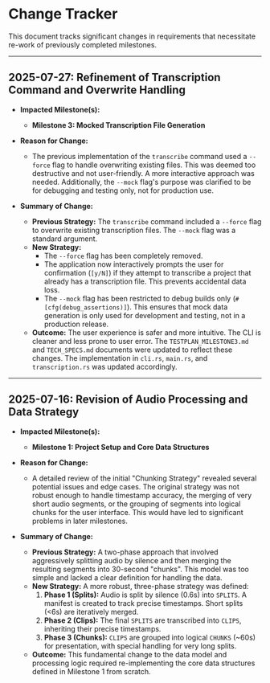 # Change Tracker

This document tracks significant changes in requirements that necessitate re-work of previously completed milestones.

---

## 2025-07-27: Refinement of Transcription Command and Overwrite Handling

*   **Impacted Milestone(s):**
    *   **Milestone 3: Mocked Transcription File Generation**

*   **Reason for Change:**
    *   The previous implementation of the `transcribe` command used a `--force` flag to handle overwriting existing files. This was deemed too destructive and not user-friendly. A more interactive approach was needed. Additionally, the `--mock` flag's purpose was clarified to be for debugging and testing only, not for production use.

*   **Summary of Change:**
    *   **Previous Strategy:** The `transcribe` command included a `--force` flag to overwrite existing transcription files. The `--mock` flag was a standard argument.
    *   **New Strategy:**
        *   The `--force` flag has been completely removed.
        *   The application now interactively prompts the user for confirmation (`[y/N]`) if they attempt to transcribe a project that already has a transcription file. This prevents accidental data loss.
        *   The `--mock` flag has been restricted to debug builds only (`#[cfg(debug_assertions)]`). This ensures that mock data generation is only used for development and testing, not in a production release.
    *   **Outcome:** The user experience is safer and more intuitive. The CLI is cleaner and less prone to user error. The `TESTPLAN_MILESTONE3.md` and `TECH_SPECS.md` documents were updated to reflect these changes. The implementation in `cli.rs`, `main.rs`, and `transcription.rs` was updated accordingly.

---

## 2025-07-16: Revision of Audio Processing and Data Strategy

*   **Impacted Milestone(s):**
    *   **Milestone 1: Project Setup and Core Data Structures**

*   **Reason for Change:**
    *   A detailed review of the initial "Chunking Strategy" revealed several potential issues and edge cases. The original strategy was not robust enough to handle timestamp accuracy, the merging of very short audio segments, or the grouping of segments into logical chunks for the user interface. This would have led to significant problems in later milestones.

*   **Summary of Change:**
    *   **Previous Strategy:** A two-phase approach that involved aggressively splitting audio by silence and then merging the resulting segments into 30-second "chunks". This model was too simple and lacked a clear definition for handling the data.
    *   **New Strategy:** A more robust, three-phase strategy was defined:
        1.  **Phase 1 (Splits):** Audio is split by silence (0.6s) into `SPLITS`. A manifest is created to track precise timestamps. Short splits (<6s) are iteratively merged.
        2.  **Phase 2 (Clips):** The final `SPLITS` are transcribed into `CLIPS`, inheriting their precise timestamps.
        3.  **Phase 3 (Chunks):** `CLIPS` are grouped into logical `CHUNKS` (~60s) for presentation, with special handling for very long splits.
    *   **Outcome:** This fundamental change to the data model and processing logic required re-implementing the core data structures defined in Milestone 1 from scratch.
